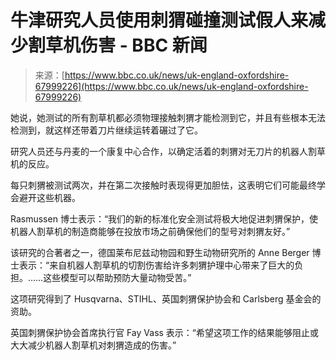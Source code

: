 <!--yml

类别：未分类

日期：2024年5月27日 14:57:48

-->

# 牛津研究人员使用刺猬碰撞测试假人来减少割草机伤害 - BBC 新闻

> 来源：[https://www.bbc.co.uk/news/uk-england-oxfordshire-67999226](https://www.bbc.co.uk/news/uk-england-oxfordshire-67999226)

她说，她测试的所有割草机都必须物理接触刺猬才能检测到它，并且有些根本无法检测到，就这样还带着刀片继续运转着碾过了它。

研究人员还与丹麦的一个康复中心合作，以确定活着的刺猬对无刀片的机器人割草机的反应。

每只刺猬被测试两次，并在第二次接触时表现得更加胆怯，这表明它们可能最终学会避开这些机器。

Rasmussen 博士表示：“我们的新的标准化安全测试将极大地促进刺猬保护，使机器人割草机的制造商能够在投放市场之前确保他们的型号对刺猬友好。”

该研究的合著者之一，德国莱布尼兹动物园和野生动物研究所的 Anne Berger 博士表示：“来自机器人割草机的切割伤害给许多刺猬护理中心带来了巨大的负担。……这些模型可以帮助预防大量动物受苦。”

这项研究得到了 Husqvarna、STIHL、英国刺猬保护协会和 Carlsberg 基金会的资助。

英国刺猬保护协会首席执行官 Fay Vass 表示：“希望这项工作的结果能够阻止或大大减少机器人割草机对刺猬造成的伤害。”
